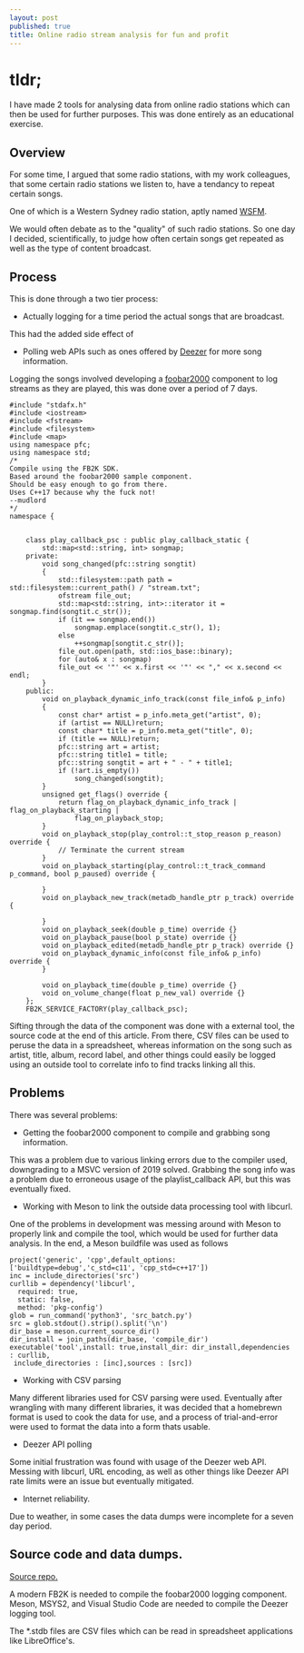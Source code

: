 ```yaml
---
layout: post
published: true
title: Online radio stream analysis for fun and profit
---
```

# tldr;

I have made 2 tools for analysing data from online radio stations which can then be used for
further purposes. This was done entirely as an educational exercise.

## Overview

For some time, I argued that some radio stations, with my work colleagues, that some certain
radio stations we listen to, have a tendancy to repeat certain songs. 

One of which is a Western Sydney radio station, aptly named [WSFM](https://www.wsfm.com.au/).

We would often debate as to the "quality" of such radio stations. So one day I decided, scientifically,
to judge how often certain songs get repeated as well as the type of content broadcast.

## Process

This is done through a two tier process:

* Actually logging for a time period the actual songs that are broadcast.

This had the added side effect of

* Polling web APIs such as ones offered by [Deezer](www.deezer.com) for more song information.

Logging the songs involved developing a [foobar2000](https://www.foobar2000.org) component to log streams as they
are played, this was done over a period of 7 days.

```
#include "stdafx.h"
#include <iostream>
#include <fstream>
#include <filesystem>
#include <map>
using namespace pfc;
using namespace std;
/*
Compile using the FB2K SDK.
Based around the foobar2000 sample component.
Should be easy enough to go from there.
Uses C++17 because why the fuck not!
--mudlord
*/
namespace {
	

	class play_callback_psc : public play_callback_static {
		std::map<std::string, int> songmap;
	private:
		void song_changed(pfc::string songtit)
		{
			std::filesystem::path path = std::filesystem::current_path() / "stream.txt";
			ofstream file_out;
			std::map<std::string, int>::iterator it = songmap.find(songtit.c_str());
			if (it == songmap.end())
				songmap.emplace(songtit.c_str(), 1);
			else
				++songmap[songtit.c_str()];
			file_out.open(path, std::ios_base::binary);
			for (auto& x : songmap)
			file_out << '"' << x.first << '"' << "," << x.second << endl;
		}
	public:
		void on_playback_dynamic_info_track(const file_info& p_info)
		{
			const char* artist = p_info.meta_get("artist", 0);
			if (artist == NULL)return;
			const char* title = p_info.meta_get("title", 0);
			if (title == NULL)return;
			pfc::string art = artist;
			pfc::string title1 = title;
			pfc::string songtit = art + " - " + title1;
			if (!art.is_empty())
				song_changed(songtit);
		}
		unsigned get_flags() override {
			return flag_on_playback_dynamic_info_track | flag_on_playback_starting |
				flag_on_playback_stop;
		}
		void on_playback_stop(play_control::t_stop_reason p_reason) override {
			// Terminate the current stream
		}
		void on_playback_starting(play_control::t_track_command p_command, bool p_paused) override {
			
		}
		void on_playback_new_track(metadb_handle_ptr p_track) override {

		}
		void on_playback_seek(double p_time) override {}
		void on_playback_pause(bool p_state) override {}
		void on_playback_edited(metadb_handle_ptr p_track) override {}
		void on_playback_dynamic_info(const file_info& p_info) override {
		}
		
		void on_playback_time(double p_time) override {}
		void on_volume_change(float p_new_val) override {}
	};
	FB2K_SERVICE_FACTORY(play_callback_psc);
```

Sifting through the data of the component was done with a external tool, the source code at the end of this article. From there, CSV files can be used to peruse the data in a spreadsheet, whereas information on the song such as artist, title, album, record label, and other things could easily be logged using an outside tool to correlate info to find tracks linking all this.

## Problems

There was several problems:

* Getting the foobar2000 component to compile and grabbing song information.

This was a problem due to various linking errors due to the compiler used, downgrading to a MSVC version of 2019 solved. Grabbing the song info was a problem due to erroneous usage of the playlist_callback API, but this was eventually fixed.

* Working with Meson to link the outside data processing tool with libcurl.

One of the problems in development was messing around with Meson to properly link and compile the tool, which would be used for further data analysis. In the end, a Meson buildfile was used as follows

```
project('generic', 'cpp',default_options: ['buildtype=debug','c_std=c11', 'cpp_std=c++17'])
inc = include_directories('src')
curllib = dependency('libcurl',
  required: true,
  static: false,
  method: 'pkg-config')
glob = run_command('python3', 'src_batch.py')
src = glob.stdout().strip().split('\n')
dir_base = meson.current_source_dir()
dir_install = join_paths(dir_base, 'compile_dir')
executable('tool',install: true,install_dir: dir_install,dependencies : curllib,
 include_directories : [inc],sources : [src])
 ```

 * Working with CSV parsing

 Many different libraries used for CSV parsing were used. Eventually after wrangling with many different libraries, it was decided that a homebrewn format is used to cook the data for use, and a process of trial-and-error were used to format the data into a form thats usable.

 * Deezer API polling

 Some initial frustration was found with usage of the Deezer web API. Messing with libcurl, URL encoding, as well as other things like Deezer API rate limits were an issue but eventually mitigated.

 * Internet reliability.

 Due to weather, in some cases the data dumps were incomplete for a seven day period.


## Source code and data dumps.

[Source repo.](https://github.com/mudlord/radiostream_tools)

A modern FB2K is needed to compile the foobar2000 logging component.
Meson, MSYS2, and Visual Studio Code are needed to compile the Deezer logging tool.

The *.stdb files are CSV files which can be read in spreadsheet applications like LibreOffice's.